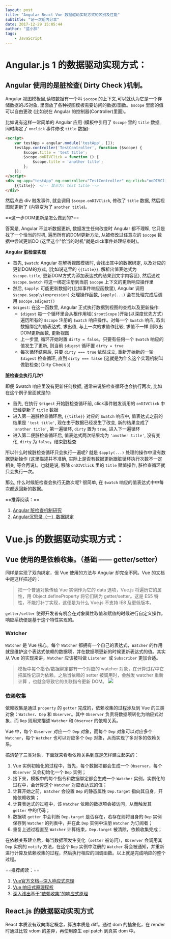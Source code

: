 ```yaml
---
layout: post
title: "Angular React Vue 数据驱动实现方式的区别及性能"
subtitle: "记一次组内分享"
date: 2017-12-29 15:05:44
author: "蓝小胖"
tags:
	- JavaScript
---
```


# Angular.js 1 的数据驱动实现方式：
## Angular 使用的是脏检查( Dirty Check )机制。

Angular 视图模板里,读取数据有一个叫 `$scope` 的上下文,可以就认为它是一个存储数据的JS对象, 里面放了各种视图模板需要访问的数据/函数。`$scope` 里面的值可以自由更改 (比如说在 Angular 的控制器(Controller)里面)。

比如说有这样一常简单的 Angular 应用 (模板中引用了 `$scope` 里的 `title` 数据, 同时绑定了 `onclick` 事件修改 `title` 数据):

```html
<script>
    var testApp = angular.module('testApp', []);
    testApp.controller('TestController', function ($scope) {
        $scope.title = 'test title';
        $scope.onDIVClick = function () {
            $scope.title = 'another title';
        };
    });
</script>
<div ng-app="testApp" ng-controller="TestController" ng-click="onDIVClick()">
    {{title}}  <!-- 显示为: test title -->
</div>
```

<!-- more -->

然后点击 div 触发事件, 就会调用 `$scope.onDIVClick`, 修改了 `title` 数据, 然后视图就更新了 (内容变为了 `another title`)。

==这一步DOM更新是怎么做到的?==

答案是, Angular 不监听数据更新, 数据发生任何改变时 Angular 都不理睬, 它只是找了一个恰当的时机, 遍历所有的DOM更新方法, 从被修改过任意次的 `$scope` 数据中尝试更新DO (这里这个"恰当的时机"就是click事件处理结束时)。

**Angular 脏检查实现**

- 首先, `$watch`: Angular 在解析视图模板时, 会找出其中的数据绑定, 以及对应的更新DOM的方式, (比如说这里的 `{{title}}`, 解析出值表达式为 `$scope.title`, 更新DOM方式为添加表达式的结果到文字内容区), 然后通过 `$scope.$watch` 将这一绑定注册到当前 `$scope` 上下文的更新响应操作里
- 然后, `$apply`: 可能更新数据时(比如事件响应函数里), Angular 调用 `$scope.$apply(expression)` 处理操作函数, `$apply(...)` 会在处理完成后调用 `$scope.$digest()`
- `$digest`: 在这一函数里, Angular 正式执行数据到视图的查找以及更新操作:
    - `$digest` 每一个循环里会从根作用域( `$rootScope` )开始(以深度优先方式)遍历所有的 `$scope` 注册的 `$watch` 响应操作。对每一个 `$watch` 响应, 取出数据绑定的值表达式, 求出值, 与上一次的求值作比较, 求值不一样 则取出DOM更新函数, 更新视图
    - 上一步里, 循环开始时置 `dirty = false`。只要有任何一个 `$watch` 响应的值发生了更新, 则当前 `$digest` 循环置 `dirty = true`
    - 每次循环结束后, 只要 `dirty === true` 依然成立, 重新开始新的一轮 `$digest` 检查循环, 直到 `dirty === false` (这就是为什么这个实现机制叫做脏检查( Dirty Check ))

**脏检查会执行几次?**

即便 $watch 响应里没有更新任何数据, 通常来说脏检查循环也会执行两次, 比如在这个例子里面就是的:

- 首先, 在执行 `$digest` 开始脏检查循环前, click事件触发调用的 `onDIVClick` 中已经更新了 `titl`e 数据
- 进入第一遍脏检查循环后, `{{title}}` 对应的 `$watch` 响应中, 值表达式之前的结果是 `'test title'`, 现在由于数据已经发生了改变, 新的结果变成了 `'another title'`, 第一遍循环, `dirty` 置为 `true`, 进入下一遍循环
- 进入第二便脏检查循环后, 值表达式两次结果均为 `'another title'`, 没有变化, `dirty` 为 `false`。结束脏检查

所以什么时候脏检查循环只会执行一遍呢? 就是 `$apply(...)` 处理的操作中没有数据更新操作 (这里描述并不准确, 实际上是否有数据更新跟脏循环执行次数不一定相关, 等会再说)。也就是说, 移除 `onDIVClick` 里的 `title` 赋值操作, 脏检查循环就只会执行一次。

那么, 什么时候脏检查会执行无数次呢? 很简单, 在 `$watch` 响应的值表达式中中每次都返回新的数据。

==推荐阅读：==
1. [Angular 脏检查机制研究](http://blog.yunfei.me/blog/angular-dirty-check.html)
2. [Angular沉思录（一）数据绑定](https://github.com/xufei/blog/issues/10)

# Vue.js 的数据驱动实现方式：
## Vue 使用的是依赖收集。（基础 —— getter/setter）

同样是实现了双向绑定，但 Vue 使用的方法与 Angular 却完全不同。Vue 的文档中是这样描述的：

> 把一个普通对象传给 Vue 实例作为它的 data 选项，Vue.js 将遍历它的属性，用 Object.defineProperty 将它们转为 getter/setter。这是 ES5 特性，不能打补丁实现，这便是为什么 Vue.js 不支持 IE8 及更低版本。

`getter/setter` 使得开发者有机会在对象属性取值和赋值的时候进行自定义操作，响应系统便是基于这个特性实现的。

### Watcher

`Watcher` 是 Vue 核心。每个 `Watcher` 都拥有一个自己的表达式，`Watcher` 的作用就是维护这个表达式依赖的数据项，并在数据项更新的时候更新表达式的值。其实从 Vue 的实现来讲，`Watcher` 应该被叫做 `Listener `或 `Subscriber` 更加合适。

> 模板中每个指令/数据绑定都有一个对应的 watcher 对象，在计算过程中它把属性记录为依赖。之后当依赖的 setter 被调用时，会触发 watcher 重新计算 ，也就会导致它的关联指令更新 DOM。
![](http://cn.vuejs.org/images/data.png)

### 依赖收集

依赖收集是通过 `property` 的 `getter` 完成的，依赖收集的过程涉及到 Vue 的三类对象：`Watcher`、`Dep` 和 `Observer`。其中 `Observer` 负责将数据项转化为响应式对象，而 `Dep` 则用来描述 `Watcher` 和 `Observer` 的依赖关系。

Vue 中，每个 `Observer` 对应一个 `Dep` 对象，而每个 `Dep` 对象可以对应多个 `Watcher`，每个 `Watcher` 也可以对应多个 `Dep` 对象，从而实现了多对多的依赖关系。

搞清楚了三类对象，下面就来看看依赖关系到底是怎样建立起来的：

1. Vue 实例初始化的过程中，首先，每个数据项都会生成一个 `Observer`，每个 `Observer` 又会初始化一个 `Dep` 实例；
2. 接下来，模板中的每个指令和数据绑定都会生成一个 `Watcher` 实例，实例化的过程中，会计算这个 `Watcher` 对应表达式的值；
3. 计算开始之前，`Watcher` 会设置 `Dep` 的静态属性 `Dep.target` 指向其自身，开始依赖收集；
4. 计算表达式的过程中，该 `Watcher` 依赖的数据项会被访问，从而触发其 `getter` 中的代码；
5. 数据项 `getter` 中会判断 `Dep.target` 是否存在，若存在则将自身的 `Dep` 实例保存到 `Watcher` 的列表中，并在此 `Dep` 实例中注册 `Watcher` 为订阅者；
6. 重复上述过程直至 `Watcher` 计算结束，`Dep.target` 被清除，依赖收集完成；

在依赖关系建立后，每当数据项发生变化（`setter` 被访问），`Observer` 会调用其 `Dep` 实例的 `notify` 方法，在这个 `Dep` 实例中注册的 `Watcher` 将会被通知，并重新进行计算及依赖收集的过程，然后执行相应的回调函数。以上就是完成响应的整个过程。


==推荐阅读：==
1. [Vue官方文档--深入响应式原理](https://cn.vuejs.org/v2/guide/reactivity.html)
2. [Vue 响应式原理探析](https://zjy.name/archives/vue-reactive-study.html)
3. [深入浅出基于“依赖收集”的响应式原理](https://segmentfault.com/a/1190000011153487)


## React.js 的数据驱动实现方式
React 本质没有双向绑定概念，算法本质是 diff。通过 dom 的抽象化，在 render 时通过比较 vdom 的差异，再使用原生 api patch 到真实 dom 中。

